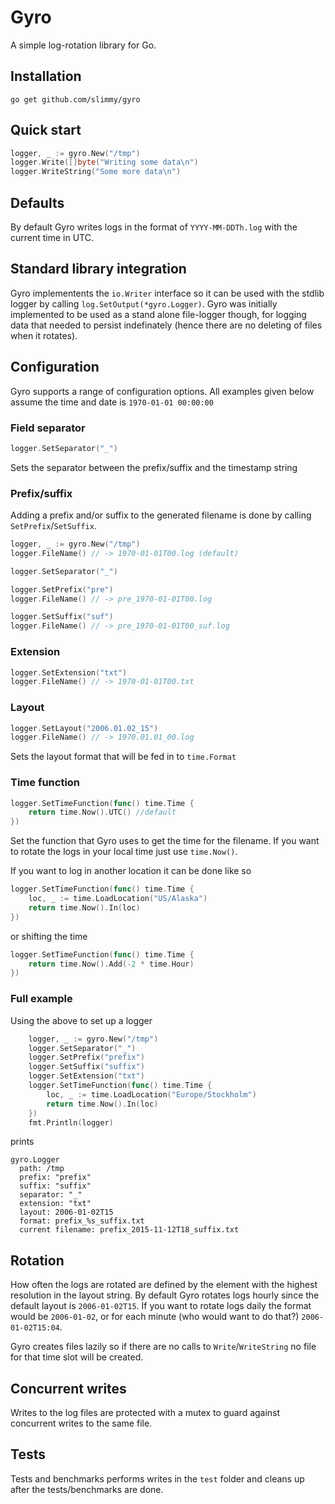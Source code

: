 # Gyro
A simple log-rotation library for Go.

## Installation
`go get github.com/slimmy/gyro`

## Quick start

```go
logger, _ := gyro.New("/tmp")
logger.Write([]byte("Writing some data\n")
logger.WriteString("Some more data\n")
```

## Defaults

By default Gyro writes logs in the format of `YYYY-MM-DDTh.log` with the current time in UTC.

## Standard library integration

Gyro implementents the `io.Writer` interface so it can be used with the stdlib logger by calling `log.SetOutput(*gyro.Logger)`.
Gyro was initially implemented to be used as a stand alone file-logger though, for logging data that needed to persist indefinately (hence there are no deleting of files when it rotates).

## Configuration

Gyro supports a range of configuration options. All examples given below assume the time and date is `1970-01-01 00:00:00`

### Field separator
```go
logger.SetSeparator("_")
```
Sets the separator between the prefix/suffix and the timestamp string

### Prefix/suffix

Adding a prefix and/or suffix to the generated filename is done by calling `SetPrefix`/`SetSuffix`.
```go
logger, _ := gyro.New("/tmp")
logger.FileName() // -> 1970-01-01T00.log (default)

logger.SetSeparator("_")

logger.SetPrefix("pre")
logger.FileName() // -> pre_1970-01-01T00.log

logger.SetSuffix("suf")
logger.FileName() // -> pre_1970-01-01T00_suf.log
```

### Extension
```go
logger.SetExtension("txt")
logger.FileName() // -> 1970-01-01T00.txt
```

### Layout
```go
logger.SetLayout("2006.01.02_15")
logger.FileName() // -> 1970.01.01_00.log
```
Sets the layout format that will be fed in to `time.Format`

### Time function
```go
logger.SetTimeFunction(func() time.Time {
    return time.Now().UTC() //default
})
```
Set the function that Gyro uses to get the time for the filename. If you want to rotate the logs in your local time just use `time.Now()`.

If you want to log in another location it can be done like so
```go
logger.SetTimeFunction(func() time.Time {
    loc, _ := time.LoadLocation("US/Alaska")
    return time.Now().In(loc)
})
```
or shifting the time
```go
logger.SetTimeFunction(func() time.Time {
    return time.Now().Add(-2 * time.Hour)
})
```

### Full example
Using the above to set up a logger
```go
    logger, _ := gyro.New("/tmp")
    logger.SetSeparator("_")
    logger.SetPrefix("prefix")
    logger.SetSuffix("suffix")
    logger.SetExtension("txt")
    logger.SetTimeFunction(func() time.Time {
        loc, _ := time.LoadLocation("Europe/Stockholm")
        return time.Now().In(loc)
    })
    fmt.Println(logger)
```
prints
```
gyro.Logger
  path: /tmp
  prefix: "prefix"
  suffix: "suffix"
  separator: "_"
  extension: "txt"
  layout: 2006-01-02T15
  format: prefix_%s_suffix.txt
  current filename: prefix_2015-11-12T18_suffix.txt
```

## Rotation

How often the logs are rotated are defined by the element with the highest resolution in the layout string. By default Gyro rotates logs hourly since the default layout is `2006-01-02T15`. If you want to rotate logs daily the format would be `2006-01-02`, or for each minute (who would want to do that?) `2006-01-02T15:04`.

Gyro creates files lazily so if there are no calls to `Write`/`WriteString` no file for that time slot will be created.

## Concurrent writes

Writes to the log files are protected with a mutex to guard against concurrent writes to the same file.

## Tests

Tests and benchmarks performs writes in the `test` folder and cleans up after the tests/benchmarks are done.
